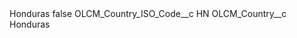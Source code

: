 <?xml version="1.0" encoding="UTF-8"?>
<CustomMetadata xmlns="http://soap.sforce.com/2006/04/metadata" xmlns:xsi="http://www.w3.org/2001/XMLSchema-instance" xmlns:xsd="http://www.w3.org/2001/XMLSchema">
    <label>Honduras</label>
    <protected>false</protected>
    <values>
        <field>OLCM_Country_ISO_Code__c</field>
        <value xsi:type="xsd:string">HN</value>
    </values>
    <values>
        <field>OLCM_Country__c</field>
        <value xsi:type="xsd:string">Honduras</value>
    </values>
</CustomMetadata>
